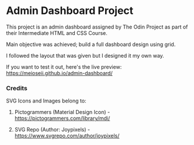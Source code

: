 # Admin Dashboard Project

This project is an admin dashboard assigned by The Odin Project as part of their Intermediate HTML and CSS Course.

Main objective was achieved; build a full dashboard design using grid.

I followed the layout that was given but I designed it my own way.

If you want to test it out, here's the live preview: https://meioseii.github.io/admin-dashboard/

### Credits

SVG Icons and Images belong to:

1. Pictogrammers (Material Design Icon) - https://pictogrammers.com/library/mdi/

2. SVG Repo (Author: Joypixels) - https://www.svgrepo.com/author/joypixels/